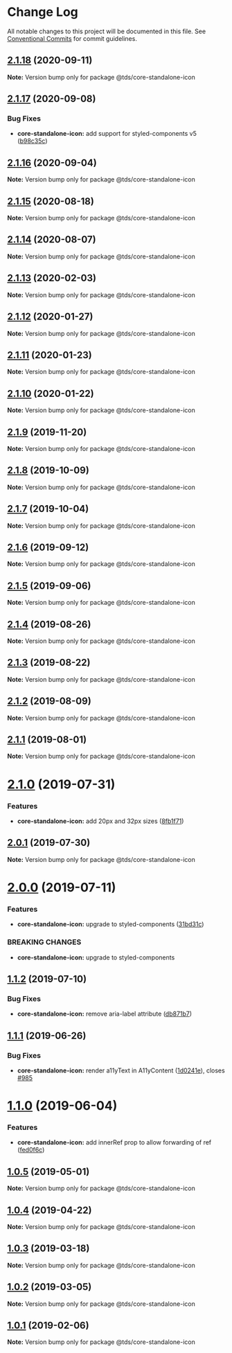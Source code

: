 # Change Log

All notable changes to this project will be documented in this file.
See [Conventional Commits](https://conventionalcommits.org) for commit guidelines.

## [2.1.18](https://github.com/telusdigital/tds/compare/@tds/core-standalone-icon@2.1.17...@tds/core-standalone-icon@2.1.18) (2020-09-11)

**Note:** Version bump only for package @tds/core-standalone-icon





## [2.1.17](https://github.com/telusdigital/tds/compare/@tds/core-standalone-icon@2.1.16...@tds/core-standalone-icon@2.1.17) (2020-09-08)


### Bug Fixes

* **core-standalone-icon:** add support for styled-components v5 ([b98c35c](https://github.com/telusdigital/tds/commit/b98c35cfa404b2132a54f6a957d963594d260f0b))





## [2.1.16](https://github.com/telusdigital/tds/compare/@tds/core-standalone-icon@2.1.15...@tds/core-standalone-icon@2.1.16) (2020-09-04)

**Note:** Version bump only for package @tds/core-standalone-icon





## [2.1.15](https://github.com/telusdigital/tds/compare/@tds/core-standalone-icon@2.1.14...@tds/core-standalone-icon@2.1.15) (2020-08-18)

**Note:** Version bump only for package @tds/core-standalone-icon





## [2.1.14](https://github.com/telusdigital/tds/compare/@tds/core-standalone-icon@2.1.13...@tds/core-standalone-icon@2.1.14) (2020-08-07)

**Note:** Version bump only for package @tds/core-standalone-icon





## [2.1.13](https://github.com/telusdigital/tds/compare/@tds/core-standalone-icon@2.1.12...@tds/core-standalone-icon@2.1.13) (2020-02-03)

**Note:** Version bump only for package @tds/core-standalone-icon





## [2.1.12](https://github.com/telusdigital/tds/compare/@tds/core-standalone-icon@2.1.11...@tds/core-standalone-icon@2.1.12) (2020-01-27)

**Note:** Version bump only for package @tds/core-standalone-icon





## [2.1.11](https://github.com/telusdigital/tds/compare/@tds/core-standalone-icon@2.1.10...@tds/core-standalone-icon@2.1.11) (2020-01-23)

**Note:** Version bump only for package @tds/core-standalone-icon





## [2.1.10](https://github.com/telusdigital/tds/compare/@tds/core-standalone-icon@2.1.9...@tds/core-standalone-icon@2.1.10) (2020-01-22)

**Note:** Version bump only for package @tds/core-standalone-icon





## [2.1.9](https://github.com/telusdigital/tds/compare/@tds/core-standalone-icon@2.1.8...@tds/core-standalone-icon@2.1.9) (2019-11-20)

**Note:** Version bump only for package @tds/core-standalone-icon





## [2.1.8](https://github.com/telusdigital/tds/compare/@tds/core-standalone-icon@2.1.7...@tds/core-standalone-icon@2.1.8) (2019-10-09)

**Note:** Version bump only for package @tds/core-standalone-icon





## [2.1.7](https://github.com/telusdigital/tds/compare/@tds/core-standalone-icon@2.1.6...@tds/core-standalone-icon@2.1.7) (2019-10-04)

**Note:** Version bump only for package @tds/core-standalone-icon





## [2.1.6](https://github.com/telusdigital/tds/compare/@tds/core-standalone-icon@2.1.5...@tds/core-standalone-icon@2.1.6) (2019-09-12)

**Note:** Version bump only for package @tds/core-standalone-icon





## [2.1.5](https://github.com/telusdigital/tds/compare/@tds/core-standalone-icon@2.1.4...@tds/core-standalone-icon@2.1.5) (2019-09-06)

**Note:** Version bump only for package @tds/core-standalone-icon





## [2.1.4](https://github.com/telusdigital/tds/compare/@tds/core-standalone-icon@2.1.3...@tds/core-standalone-icon@2.1.4) (2019-08-26)

**Note:** Version bump only for package @tds/core-standalone-icon





## [2.1.3](https://github.com/telusdigital/tds/compare/@tds/core-standalone-icon@2.1.2...@tds/core-standalone-icon@2.1.3) (2019-08-22)

**Note:** Version bump only for package @tds/core-standalone-icon





## [2.1.2](https://github.com/telusdigital/tds/compare/@tds/core-standalone-icon@2.1.1...@tds/core-standalone-icon@2.1.2) (2019-08-09)

**Note:** Version bump only for package @tds/core-standalone-icon





## [2.1.1](https://github.com/telusdigital/tds/compare/@tds/core-standalone-icon@2.1.0...@tds/core-standalone-icon@2.1.1) (2019-08-01)

**Note:** Version bump only for package @tds/core-standalone-icon





# [2.1.0](https://github.com/telusdigital/tds/compare/@tds/core-standalone-icon@2.0.1...@tds/core-standalone-icon@2.1.0) (2019-07-31)


### Features

* **core-standalone-icon:** add 20px and 32px sizes ([8fb1f71](https://github.com/telusdigital/tds/commit/8fb1f71))





## [2.0.1](https://github.com/telusdigital/tds/compare/@tds/core-standalone-icon@2.0.0...@tds/core-standalone-icon@2.0.1) (2019-07-30)

**Note:** Version bump only for package @tds/core-standalone-icon





# [2.0.0](https://github.com/telusdigital/tds/compare/@tds/core-standalone-icon@1.1.2...@tds/core-standalone-icon@2.0.0) (2019-07-11)


### Features

* **core-standalone-icon:** upgrade to styled-components ([31bd31c](https://github.com/telusdigital/tds/commit/31bd31c))


### BREAKING CHANGES

* **core-standalone-icon:** upgrade to styled-components





## [1.1.2](https://github.com/telusdigital/tds/compare/@tds/core-standalone-icon@1.1.1...@tds/core-standalone-icon@1.1.2) (2019-07-10)


### Bug Fixes

* **core-standalone-icon:** remove aria-label attribute ([db871b7](https://github.com/telusdigital/tds/commit/db871b7))





## [1.1.1](https://github.com/telusdigital/tds/compare/@tds/core-standalone-icon@1.1.0...@tds/core-standalone-icon@1.1.1) (2019-06-26)


### Bug Fixes

* **core-standalone-icon:** render a11yText in A11yContent ([1d0241e](https://github.com/telusdigital/tds/commit/1d0241e)), closes [#985](https://github.com/telusdigital/tds/issues/985)





# [1.1.0](https://github.com/telusdigital/tds/compare/@tds/core-standalone-icon@1.0.5...@tds/core-standalone-icon@1.1.0) (2019-06-04)

### Features

- **core-standalone-icon:** add innerRef prop to allow forwarding of ref ([fed0f6c](https://github.com/telusdigital/tds/commit/fed0f6c))

## [1.0.5](https://github.com/telusdigital/tds/compare/@tds/core-standalone-icon@1.0.4...@tds/core-standalone-icon@1.0.5) (2019-05-01)

**Note:** Version bump only for package @tds/core-standalone-icon

## [1.0.4](https://github.com/telusdigital/tds/compare/@tds/core-standalone-icon@1.0.3...@tds/core-standalone-icon@1.0.4) (2019-04-22)

**Note:** Version bump only for package @tds/core-standalone-icon

## [1.0.3](https://github.com/telusdigital/tds/compare/@tds/core-standalone-icon@1.0.2...@tds/core-standalone-icon@1.0.3) (2019-03-18)

**Note:** Version bump only for package @tds/core-standalone-icon

## [1.0.2](https://github.com/telusdigital/tds/compare/@tds/core-standalone-icon@1.0.1...@tds/core-standalone-icon@1.0.2) (2019-03-05)

**Note:** Version bump only for package @tds/core-standalone-icon

## [1.0.1](https://github.com/telusdigital/tds/compare/@tds/core-standalone-icon@1.0.0...@tds/core-standalone-icon@1.0.1) (2019-02-06)

**Note:** Version bump only for package @tds/core-standalone-icon
